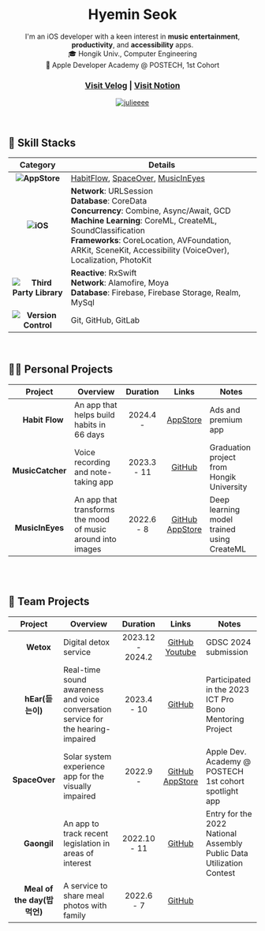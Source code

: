 

<div align="center">
  
# Hyemin Seok
I'm an iOS developer with a keen interest in **music entertainment**, **productivity**, and **accessibility** apps.  <br>
🎓 Hongik Univ., Computer Engineering  
🍎 Apple Developer Academy @ POSTECH, 1st Cohort  

  
### [Visit Velog](https://velog.io/@lenaminn/posts) | [Visit Notion](https://lenalog.notion.site/Lena-s-Archive-27c0f292290e46c9ad2867382ce78005?pvs=4)
[![julieeee](http://mazassumnida.wtf/api/v2/generate_badge?boj=julieeee)](https://solved.ac/julieeee)

</div>

<br>

## 🧰 Skill Stacks
|Category|Details|
|:-:|-|
|**![AppStore](https://img.shields.io/badge/App_Store-0D96F6?style=for-the-badge&logo=app-store&logoColor=white)**|[HabitFlow](https://apps.apple.com/kr/app/habit-flow-%EC%8A%B5%EA%B4%80%EC%95%B1/id6670486873), [SpaceOver](https://apps.apple.com/kr/app/spaceover/id6444027977?l=en-GB), [MusicInEyes](https://apps.apple.com/kr/app/music-in-eyes/id1643402478?l=en-GB)|
|**![iOS](https://img.shields.io/badge/iOS-000000?style=for-the-badge&logo=ios&logoColor=white)**|**Network**: URLSession <br>**Database**: CoreData <br>**Concurrency**: Combine, Async/Await, GCD <br>**Machine Learning**: CoreML, CreateML, SoundClassification <br>**Frameworks**: CoreLocation, AVFoundation, ARKit, SceneKit, Accessibility (VoiceOver), Localization, PhotoKit|
|**![Third Party Library](https://img.shields.io/badge/-Third%20Party%20Library-blue?style=for-the-badge)**|**Reactive**: RxSwift <br>**Network**: Alamofire, Moya<br>**Database**: Firebase, Firebase Storage, Realm, MySql <br>|
|**![Version Control](https://img.shields.io/badge/-Version%20Control-black?style=for-the-badge)**|Git, GitHub, GitLab|

<br>

## 👩‍💻 Personal Projects
|Project|Overview|Duration|Links|Notes|
|:-:|-|:-:|:-:|-|
|<img src="https://github.com/user-attachments/assets/3e9b0141-b1ef-4380-a294-ada1043f5bdd" width="15"/>**Habit Flow**|An app that helps build habits in 66 days|2024.4 - |[AppStore](https://apps.apple.com/kr/app/habit-flow-%EC%8A%B5%EA%B4%80%EC%95%B1/id6670486873)|Ads and premium app|
|<img src="https://github.com/user-attachments/assets/61af5b7a-1c74-4685-9bc0-ddee8417d622" width="15"/>**MusicCatcher**|Voice recording and note-taking app|2023.3 - 11|[GitHub](https://github.com/lenamin/Music-Catcher)|Graduation project from Hongik University|
|<img src="https://github.com/user-attachments/assets/bf14d65c-1def-4c0e-ba74-4603f5b6f52a" width="15"/>**MusicInEyes**|An app that transforms the mood of music around into images|2022.6 - 8|[GitHub](https://apps.apple.com/kr/app/spaceover/id6444027977?l=en-GB)<br>[AppStore](https://apps.apple.com/kr/app/music-in-eyes/id1643402478)|Deep learning model trained using CreateML|

<br><br>

## 👥 Team Projects
|Project|Overview|Duration|Links|Notes|
|:-:|-|:-:|:-:|-|
|<img src="https://github.com/user-attachments/assets/c560a8ff-8c45-492b-860e-0fa6fc90ea30" width="15"/> **Wetox**|Digital detox service|2023.12 - 2024.2|[GitHub](https://github.com/GDSC-Wetox/Wetox-iOS)<br>[Youtube](https://www.youtube.com/watch?v=6Hqv1hoxDm8)|GDSC 2024 submission|
|<img src="https://github.com/user-attachments/assets/d078d9a7-b8a7-4d45-b855-5c94642f19a7" width="15"/> **hEar(듣는이)**|Real-time sound awareness and voice conversation service for the hearing-impaired|2023.4 - 10|[GitHub](https://github.com/NANIMO2023/23-PF013)|Participated in the 2023 ICT Pro Bono Mentoring Project|
|<img src="https://github.com/user-attachments/assets/d21c7fae-94b4-47fa-a40f-eec03fa7b72f" width="15"/> **SpaceOver**|Solar system experience app for the visually impaired|2022.9 -|[GitHub](https://github.com/DeveloperAcademy-POSTECH/MacC-Team-TARS)<br>[AppStore](https://apps.apple.com/kr/app/spaceover/id6444027977?l=en-GB)|Apple Dev. Academy @ POSTECH 1st cohort spotlight app|
|<img src="https://github.com/user-attachments/assets/cf38b04e-aaad-48c5-a02f-2e616fff0ce2" width="15"/> **Gaongil**|An app to track recent legislation in areas of interest|2022.10 - 11|[GitHub](https://github.com/Gaongil/Gaongil)|Entry for the 2022 National Assembly Public Data Utilization Contest|
|<img src="https://github.com/user-attachments/assets/97eb9dd6-2e27-417a-8545-9468c80365c1" width="15"/> **Meal of the day(밥먹언)**|A service to share meal photos with family|2022.6 - 7|[GitHub](https://github.com/DeveloperAcademy-POSTECH/MC3-Team3-Puhaha/tree/d35bf59a840142c0e8fbb97d5a87c05645d0c946)|||

